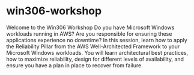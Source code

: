 # win306-workshop

Welcome to the Win306 Workshop
Do you have Microsoft Windows workloads running in AWS? Are you responsible for ensuring these applications experience no downtime? In this session, learn how to apply the Reliability Pillar from the AWS Well-Architected Framework to your Microsoft Windows workloads. You will learn architectural best practices, how to maximize reliability, design for different levels of availability, and ensure you have a plan in place to recover from failure.